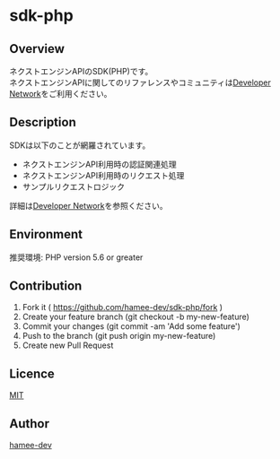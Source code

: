 sdk-php
====

## Overview

ネクストエンジンAPIのSDK(PHP)です。  
ネクストエンジンAPIに関してのリファレンスやコミュニティは[Developer Network](https://developer.next-engine.com)をご利用ください。

## Description

SDKは以下のことが網羅されています。
- ネクストエンジンAPI利用時の認証関連処理
- ネクストエンジンAPI利用時のリクエスト処理
- サンプルリクエストロジック

詳細は[Developer Network](https://developer.next-engine.com/sdk)を参照ください。

## Environment

推奨環境: PHP version 5.6 or greater

## Contribution

1. Fork it ( https://github.com/hamee-dev/sdk-php/fork )
2. Create your feature branch (git checkout -b my-new-feature)
3. Commit your changes (git commit -am 'Add some feature')
4. Push to the branch (git push origin my-new-feature)
5. Create new Pull Request

## Licence

[MIT](https://github.com/hamee-dev/sdk-php/blob/master/LICENCE)

## Author

[hamee-dev](https://github.com/hamee-dev)
